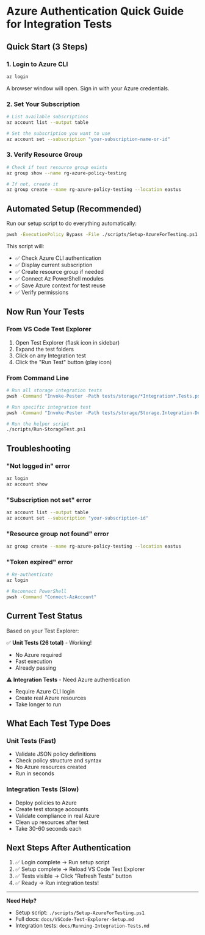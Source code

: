 # Azure Authentication Quick Guide for Integration Tests

## Quick Start (3 Steps)

### 1. Login to Azure CLI

```bash
az login
```

A browser window will open. Sign in with your Azure credentials.

### 2. Set Your Subscription

```bash
# List available subscriptions
az account list --output table

# Set the subscription you want to use
az account set --subscription "your-subscription-name-or-id"
```

### 3. Verify Resource Group

```bash
# Check if test resource group exists
az group show --name rg-azure-policy-testing

# If not, create it
az group create --name rg-azure-policy-testing --location eastus
```

## Automated Setup (Recommended)

Run our setup script to do everything automatically:

```bash
pwsh -ExecutionPolicy Bypass -File ./scripts/Setup-AzureForTesting.ps1
```

This script will:

- ✅ Check Azure CLI authentication
- ✅ Display current subscription
- ✅ Create resource group if needed
- ✅ Connect Az PowerShell modules
- ✅ Save Azure context for test reuse
- ✅ Verify permissions

## Now Run Your Tests

### From VS Code Test Explorer

1. Open Test Explorer (flask icon in sidebar)
2. Expand the test folders
3. Click on any Integration test
4. Click the "Run Test" button (play icon)

### From Command Line

```bash
# Run all storage integration tests
pwsh -Command "Invoke-Pester -Path tests/storage/*Integration*.Tests.ps1 -Output Detailed"

# Run specific integration test
pwsh -Command "Invoke-Pester -Path tests/storage/Storage.Integration-DenyStorageHttpsDisabled.Tests.ps1 -Output Detailed"

# Run the helper script
./scripts/Run-StorageTest.ps1
```

## Troubleshooting

### "Not logged in" error

```bash
az login
az account show
```

### "Subscription not set" error

```bash
az account list --output table
az account set --subscription "your-subscription-id"
```

### "Resource group not found" error

```bash
az group create --name rg-azure-policy-testing --location eastus
```

### "Token expired" error

```bash
# Re-authenticate
az login

# Reconnect PowerShell
pwsh -Command "Connect-AzAccount"
```

## Current Test Status

Based on your Test Explorer:

✅ **Unit Tests (26 total)** - Working!

- No Azure required
- Fast execution
- Already passing

⚠️ **Integration Tests** - Need Azure authentication

- Require Azure CLI login
- Create real Azure resources
- Take longer to run

## What Each Test Type Does

### Unit Tests (Fast)

- Validate JSON policy definitions
- Check policy structure and syntax
- No Azure resources created
- Run in seconds

### Integration Tests (Slow)

- Deploy policies to Azure
- Create test storage accounts
- Validate compliance in real Azure
- Clean up resources after test
- Take 30-60 seconds each

## Next Steps After Authentication

1. ✅ Login complete → Run setup script
2. ✅ Setup complete → Reload VS Code Test Explorer
3. ✅ Tests visible → Click "Refresh Tests" button
4. ✅ Ready → Run integration tests!

---

**Need Help?**

- Setup script: `./scripts/Setup-AzureForTesting.ps1`
- Full docs: `docs/VSCode-Test-Explorer-Setup.md`
- Integration tests: `docs/Running-Integration-Tests.md`
